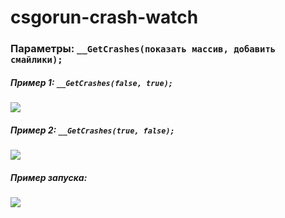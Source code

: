 # csgorun-crash-watch
### Параметры: ```__GetCrashes(показать массив, добавить смайлики);```

##### Пример 1: ```__GetCrashes(false, true);```
<img src='https://i.imgur.com/z4dp9IN.png'/>

##### Пример 2: ```__GetCrashes(true, false);```
<img src='https://i.imgur.com/Z2MWuaN.png'/>

##### Пример запуска:
<img src='https://i.imgur.com/96Grji6.png'/>